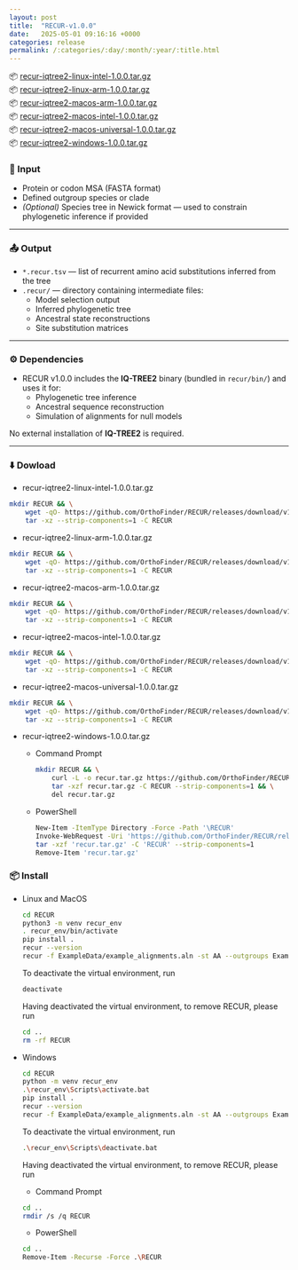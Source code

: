 ```yaml
---
layout: post
title:  "RECUR-v1.0.0"
date:   2025-05-01 09:16:16 +0000
categories: release
permalink: /:categories/:day/:month/:year/:title.html
---
```


<div class="download-item">
  📦 
  <a href="https://github.com/OrthoFinder/RECUR/releases/download/v1.0.0/recur-iqtree2-linux-intel-1.0.0.tar.gz" class="btn">
    recur-iqtree2-linux-intel-1.0.0.tar.gz
  </a>
    <span class="download-count" data-asset="recur-iqtree2-linux-intel-1.0.0.tar.gz">
    <i class="fa fa-download" aria-hidden="true"></i>
    </span>
</div>
<div class="download-item">
  📦 
  <a href="https://github.com/OrthoFinder/RECUR/releases/download/v1.0.0/recur-iqtree2-linux-arm-1.0.0.tar.gz" class="btn">
    recur-iqtree2-linux-arm-1.0.0.tar.gz
  </a>
    <span class="download-count" data-asset="recur-iqtree2-linux-arm-1.0.0.tar.gz">
    <i class="fa fa-download" aria-hidden="true"></i>
    </span>
</div>
<div class="download-item">
  📦 
  <a href="https://github.com/OrthoFinder/RECUR/releases/download/v1.0.0/recur-iqtree2-macos-arm-1.0.0.tar.gz" class="btn">
    recur-iqtree2-macos-arm-1.0.0.tar.gz
  </a>
    <span class="download-count" data-asset="recur-iqtree2-macos-arm-1.0.0.tar.gz">
    <i class="fa fa-download" aria-hidden="true"></i>
    </span>
</div>
<div class="download-item">
  📦 
    <a href="https://github.com/OrthoFinder/RECUR/releases/download/v1.0.0/recur-iqtree2-macos-intel-1.0.0.tar.gz" class="btn">
        recur-iqtree2-macos-intel-1.0.0.tar.gz
    </a>
    <span class="download-count" data-asset="recur-iqtree2-macos-intel-1.0.0.tar.gz">
    <i class="fa fa-download" aria-hidden="true"></i>
    </span>
</div>
<div class="download-item">
  📦 
    <a href="https://github.com/OrthoFinder/RECUR/releases/download/v1.0.0/recur-iqtree2-macos-universal-1.0.0.tar.gz" class="btn">
        recur-iqtree2-macos-universal-1.0.0.tar.gz
    </a>
    <span class="download-count" data-asset="recur-iqtree2-macos-universal-1.0.0.tar.gz">
    <i class="fa fa-download" aria-hidden="true"></i>
    </span>
</div>
<div class="download-item">
  📦 
  <a href="https://github.com/OrthoFinder/RECUR/releases/download/v1.0.0/recur-iqtree2-windows-1.0.0.tar.gz" class="btn">
    recur-iqtree2-windows-1.0.0.tar.gz
  </a>
  <span class="download-count" data-asset="recur-iqtree2-windows-1.0.0.tar.gz">
    <i class="fa fa-download" aria-hidden="true"></i>
  </span>
</div>
<!--more-->


### 🧬 Input
- Protein or codon MSA (FASTA format)
- Defined outgroup species or clade
- *(Optional)* Species tree in Newick format — used to constrain phylogenetic inference if provided

---

### 📤 Output
- `*.recur.tsv` — list of recurrent amino acid substitutions inferred from the tree
- `.recur/` — directory containing intermediate files:
  - Model selection output
  - Inferred phylogenetic tree
  - Ancestral state reconstructions
  - Site substitution matrices

---

### ⚙️ Dependencies
- RECUR v1.0.0 includes the **IQ-TREE2** binary (bundled in `recur/bin/`) and uses it for:
  - Phylogenetic tree inference
  - Ancestral sequence reconstruction
  - Simulation of alignments for null models

No external installation of **IQ-TREE2** is required.

---
### ⬇️  Dowload 

- recur-iqtree2-linux-intel-1.0.0.tar.gz
```bash
mkdir RECUR && \
    wget -qO- https://github.com/OrthoFinder/RECUR/releases/download/v1.0.0/recur-iqtree2-linux-intel-1.0.0.tar.gz | \
    tar -xz --strip-components=1 -C RECUR
```

- recur-iqtree2-linux-arm-1.0.0.tar.gz
```bash
mkdir RECUR && \
    wget -qO- https://github.com/OrthoFinder/RECUR/releases/download/v1.0.0/recur-iqtree2-linux-arm-1.0.0.tar.gz | \
    tar -xz --strip-components=1 -C RECUR
```

- recur-iqtree2-macos-arm-1.0.0.tar.gz
```bash
mkdir RECUR && \
    wget -qO- https://github.com/OrthoFinder/RECUR/releases/download/v1.0.0/recur-iqtree2-macos-arm-1.0.0.tar.gz | \
    tar -xz --strip-components=1 -C RECUR
```

- recur-iqtree2-macos-intel-1.0.0.tar.gz
```bash
mkdir RECUR && \
    wget -qO- https://github.com/OrthoFinder/RECUR/releases/download/v1.0.0/recur-iqtree2-macos-intel-1.0.0.tar.gz | \
    tar -xz --strip-components=1 -C RECUR
```

- recur-iqtree2-macos-universal-1.0.0.tar.gz
```bash
mkdir RECUR && \
    wget -qO- https://github.com/OrthoFinder/RECUR/releases/download/v1.0.0/recur-iqtree2-macos-universal-1.0.0.tar.gz | \
    tar -xz --strip-components=1 -C RECUR
```

- recur-iqtree2-windows-1.0.0.tar.gz

  - Command Prompt

    ```bash
    mkdir RECUR && \
        curl -L -o recur.tar.gz https://github.com/OrthoFinder/RECUR/releases/download/v1.0.0/recur-iqtree2-windows-1.0.0.tar.gz && \
        tar -xzf recur.tar.gz -C RECUR --strip-components=1 && \
        del recur.tar.gz
    ```
  - PowerShell
    ```bash
    New-Item -ItemType Directory -Force -Path '\RECUR'
    Invoke-WebRequest -Uri 'https://github.com/OrthoFinder/RECUR/releases/download/v1.0.0/recur-iqtree2-windows-1.0.0.tar.gz' -OutFile 'recur.tar.gz'
    tar -xzf 'recur.tar.gz' -C 'RECUR' --strip-components=1
    Remove-Item 'recur.tar.gz'
    ```

### 📦 Install 

- Linux and MacOS
    ```bash
    cd RECUR
    python3 -m venv recur_env 
    . recur_env/bin/activate
    pip install .
    recur --version
    recur -f ExampleData/example_alignments.aln -st AA --outgroups ExampleData/example_alignments.outgroups.txt 
    ```

    To deactivate the virtual environment, run
    ```bash
    deactivate
    ```
    Having deactivated the virtual environment, to remove RECUR, please run
    ```bash
    cd ..
    rm -rf RECUR
    ```
    
 
- Windows

    ```bash
    cd RECUR
    python -m venv recur_env
    .\recur_env\Scripts\activate.bat
    pip install .
    recur --version
    recur -f ExampleData/example_alignments.aln -st AA --outgroups ExampleData/example_alignments.outgroups.txt 
    ```

    To deactivate the virtual environment, run
    ```bash
    .\recur_env\Scripts\deactivate.bat
    ```
    Having deactivated the virtual environment, to remove RECUR, please run
    - Command Prompt
    ```bash
    cd ..
    rmdir /s /q RECUR
    ```
    - PowerShell 
    ```bash
    cd ..
    Remove-Item -Recurse -Force .\RECUR
    ```